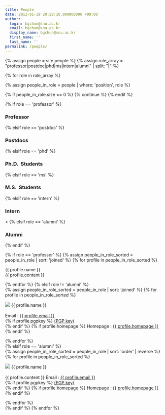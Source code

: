 ```yaml
---
title: People
date: 2013-01-19 20:28:10.000000000 +09:00
author:
  login: bgchun@snu.ac.kr
  email: bgchun@snu.ac.kr
  display_name: bgchun@snu.ac.kr
  first_name: ''
  last_name: ''
permalink: /people/
---
```


<!-- TODO : sort as joined for students -->
{% assign people = site.people %}
{% assign role_array = "professor|postdoc|phd|ms|intern|alumni" | split: "|" %}

{% for role in role_array %}

{% assign people_in_role = people | where: 'position', role %}

<!-- Skip section if there's nobody -->
{% if people_in_role.size == 0 %}
  {% continue %}
{% endif %}

<div class="pos_header">
  {% if role == 'professor' %}
  <h3>Professor</h3>
  {% elsif role == 'postdoc' %}
  <h3>Postdocs</h3>
  {% elsif role == 'phd' %}
  <h3>Ph.D.  Students</h3>
  {% elsif role == 'ms' %}
  <h3>M.S.  Students</h3>
  {% elsif role == 'intern' %}
  <h3>Intern</h3><
  {% elsif role == 'alumni' %}
  <h3>Alumni</h3>
  {% endif %}
  <div class="title-sep-container">
    <div class="title-sep"></div>
  </div>
</div>

{% if role == 'professor' %}
  {% assign people_in_role_sorted = people_in_role | sort: 'joined' %}
  {% for profile in people_in_role_sorted %}
<div class="professor_area">
  <p class="list-post-title">
    <div class="one_fourth">
      <img src="{{ profile.picture }}" alt="">
    </div>
    <div class="three_fourth last">
      <div class="person-desc">
        <div class="person-author person-author-dark clearfix">
          <div class="person-author-wrapper">
            <span class="person-name">{{ profile.name }}</span>
            <span class="person-title"></span>
          </div>
          <div class="clear"></div>
        </div>
        <div class="person-content">
          {{ profile.content }}
        </div>
      </div>
    </div>
  </p>
</div>
  {% endfor %}
{% elsif role != 'alumni' %}
<div class="content list people">
  {% assign people_in_role_sorted = people_in_role | sort: 'joined' %}
  {% for profile in people_in_role_sorted %}
    <div class="list-item-people">
      <p class="list-post-title">
        <img class="profile-thumbnail" src="{{profile.picture}}">
        {{ profile.name }}<br><br>
        Email : <a href="mailto:{{ profile.email }}">{{ profile.email }}</a><br>
        {% if profile.pgpkey %}
          <a href="{{ profile.pgpkey }}" target="_blank" rel="noopener noreferrer">(PGP key)</a><br>
        {% endif %}
        {% if profile.homepage %}
          Homepage : <a href="{{ profile.homepage }}" target="_blank" rel="noopener noreferrer">{{ profile.homepage }}</a><br>
        {% endif %}
      </p>
    </div>
  {% endfor %}
</div>
{% elsif role == 'alumni' %}
<div class="content list people">
  {% assign people_in_role_sorted = people_in_role | sort: 'order' | reverse %}
  {% for profile in people_in_role_sorted %}
    <div class="list-item-people">
      <p class="list-post-title">
        <img class="profile-thumbnail" src="{{ profile.picture }}">
        {{ profile.name }}<br><br>
        {{ profile.content }}
        Email : <a href="mailto:{{ profile.email }}">{{ profile.email }}</a><br>
        {% if profile.pgpkey %}
          <a href="{{ profile.pgpkey }}" target="_blank" rel="noopener noreferrer">(PGP key)</a><br>
        {% endif %}
        {% if profile.homepage %}
          Homepage : <a href="{{ profile.homepage }}" target="_blank" rel="noopener noreferrer">{{ profile.homepage }}</a><br>
        {% endif %}
      </p>
    </div>
  {% endfor %}
</div>
{% endif %}
{% endfor %}
